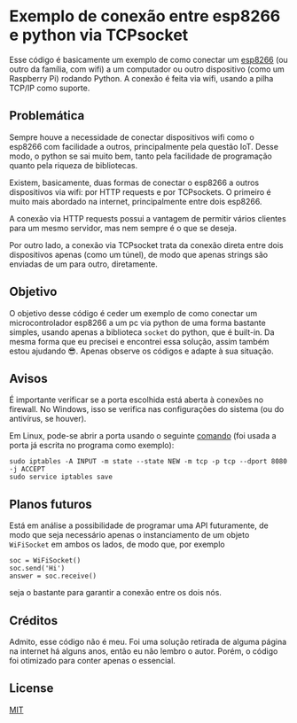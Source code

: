 # Exemplo de conexão entre esp8266 e python via TCPsocket

Esse código é basicamente um exemplo de como conectar um [esp8266](https://pt.wikipedia.org/wiki/ESP8266) (ou outro da família, com wifi) a um computador ou outro dispositivo (como um Raspberry Pi) rodando Python. A conexão é feita via wifi, usando a pilha TCP/IP como suporte.

## Problemática

Sempre houve a necessidade de conectar dispositivos wifi como o esp8266 com facilidade a outros, principalmente pela questão IoT. Desse modo, o python se sai muito bem, tanto pela facilidade de programação quanto pela riqueza de bibliotecas.

Existem, basicamente, duas formas de conectar o esp8266 a outros dispositivos via wifi: por HTTP requests e por TCPsockets. O primeiro é muito mais abordado na internet, principalmente entre dois esp8266.

A conexão via HTTP requests possui a vantagem de permitir vários clientes para um mesmo servidor, mas nem sempre é o que se deseja.

Por outro lado, a conexão via TCPsocket trata da conexão direta entre dois dispositivos apenas (como um túnel), de modo que apenas strings são enviadas de um para outro, diretamente. 

## Objetivo

O objetivo desse código é ceder um exemplo de como conectar um microcontrolador esp8266 a um pc via python de uma forma bastante simples, usando apenas a biblioteca ```socket``` do python, que é built-in. Da mesma forma que eu precisei e encontrei essa solução, assim também estou ajudando 😎. Apenas observe os códigos e adapte à sua situação.


## Avisos

É importante verificar se a porta escolhida está aberta à conexões no firewall. No Windows, isso se verifica nas configurações do sistema (ou do antivírus, se houver).

Em Linux, pode-se abrir a porta usando o seguinte [comando](https://www.cyberciti.biz/faq/linux-unix-open-ports/) (foi usada a porta já escrita no programa como exemplo):

```(bash)
sudo iptables -A INPUT -m state --state NEW -m tcp -p tcp --dport 8080 -j ACCEPT
sudo service iptables save
```

## Planos futuros

Está em análise a possibilidade de programar uma API futuramente, de modo que seja necessário apenas o instanciamento de um objeto ```WiFiSocket``` em ambos os lados, de modo que, por exemplo

```(python)
soc = WiFiSocket()
soc.send('Hi')
answer = soc.receive()
```

seja o bastante para garantir a conexão entre os dois nós.


## Créditos
Admito, esse código não é meu. Foi uma solução retirada de alguma página na internet há alguns anos, então eu não lembro o autor. Porém, o código foi otimizado para conter apenas o essencial.

## License
[MIT](https://choosealicense.com/licenses/mit/)
